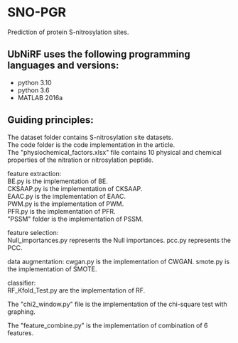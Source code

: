 # SNO-PGR
Prediction of protein S-nitrosylation sites.

## UbNiRF uses the following programming languages and versions:
* python 3.10
* python 3.6
* MATLAB 2016a


## Guiding principles:

The dataset folder contains S-nitrosylation site datasets.  
The code folder is the code implementation in the article.  
The "physiochemical_factors.xlsx" file contains 10 physical and chemical properties of the nitration or nitrosylation peptide.

feature extraction:  
   BE.py is the implementation of BE.  
   CKSAAP.py is the implementation of CKSAAP.  
   EAAC.py is the implementation of EAAC.  
   PWM.py is the implementation of PWM.  
   PFR.py is the implementation of PFR.  
   "PSSM" folder is the implementation of PSSM.
   
feature selection:  
   Null_importances.py represents the Null importances.
   pcc.py represents the PCC.

data augmentation:
  cwgan.py is the implementation of CWGAN.
  smote.py is the implementation of SMOTE.
  
classifier:  
   RF_Kfold_Test.py are the implementation of RF.  

The "chi2_window.py" file is the implementation of the chi-square test with graphing.
   
The "feature_combine.py" is the implementation of combination of 6 features.

